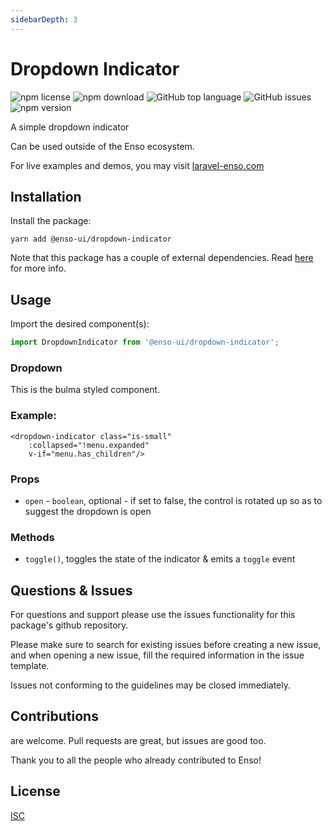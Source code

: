 ```yaml
---
sidebarDepth: 3
---
```


# Dropdown Indicator

![npm license](https://img.shields.io/npm/l/@enso-ui/dropdown.svg) 
![npm download](https://img.shields.io/npm/dm/@enso-ui/dropdown.svg) 
![GitHub top language](https://img.shields.io/github/languages/top/enso-ui/dropdown.svg) 
![GitHub issues](https://img.shields.io/github/issues/enso-ui/dropdown.svg) 
![npm version](https://img.shields.io/npm/v/@enso-ui/dropdown.svg) 

A simple dropdown indicator

Can be used outside of the Enso ecosystem.

For live examples and demos, you may visit [laravel-enso.com](https://www.laravel-enso.com)

## Installation

Install the package:
```
yarn add @enso-ui/dropdown-indicator
```

Note that this package has a couple of external dependencies. 
Read [here](https://docs.laravel-enso.com/frontend/#other-dependencies) for more info.

## Usage
Import the desired component(s):
```js
import DropdownIndicator from '@enso-ui/dropdown-indicator';
```

### Dropdown
This is the bulma styled component.

### Example:
```vue
<dropdown-indicator class="is-small"
    :collapsed="!menu.expanded"
    v-if="menu.has_children"/>
```

### Props
- `open` - `boolean`, optional - if set to false, the control is rotated up so as to suggest the dropdown is open 


### Methods
- `toggle()`, toggles the state of the indicator & emits a `toggle` event

## Questions & Issues

For questions and support please use the issues functionality
for this package's github repository.

Please make sure to search for existing issues before creating a new issue,
and when opening a new issue, fill the required information in the issue template.

Issues not conforming to the guidelines may be closed immediately.

## Contributions

are welcome. Pull requests are great, but issues are good too.

Thank you to all the people who already contributed to Enso!

## License

[ISC](https://opensource.org/licenses/ISC)
